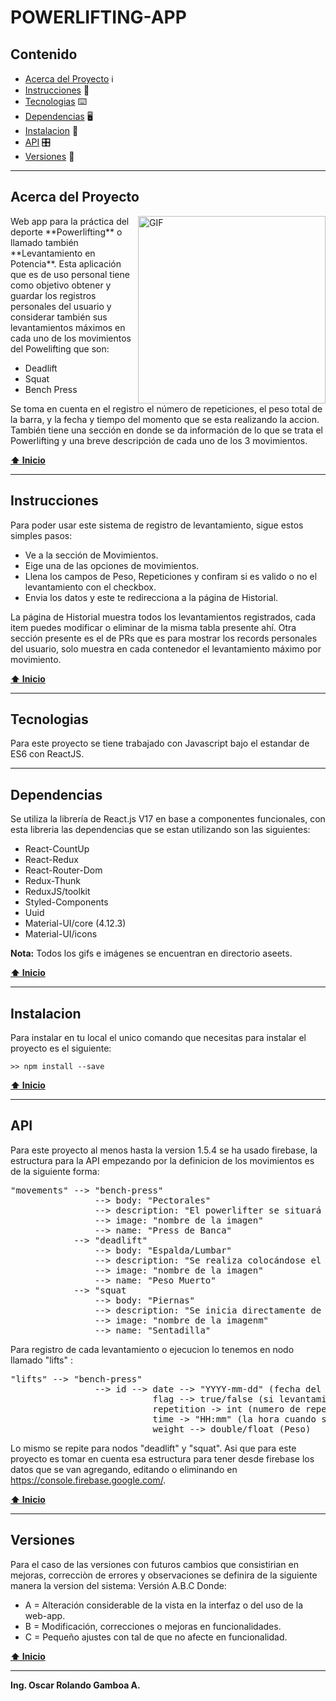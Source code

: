 # POWERLIFTING-APP

## Contenido

- [Acerca del Proyecto](#acerca-del-proyecto) :information_source:
- [Instrucciones](#instrucciones) :page_with_curl:
- [Tecnologias](#tecnologias) :keyboard:
- [Dependencias](#dependencias) :desktop_computer:
- [Instalacion](#instalacion) 💾
- [API](#api) 🎛️
- [Versiones](#versiones) :pushpin:

***

## Acerca del Proyecto

<img align="right" alt="GIF" width="300px" src="https://media.giphy.com/media/v1.Y2lkPTc5MGI3NjExbHh0NWpiM3Zpc2s4NGFtbzJoajVrc2Q4c3VrNzUyNmZheGR6eTZ2YyZlcD12MV9pbnRlcm5hbF9naWZfYnlfaWQmY3Q9Zw/8fsqLgNJtcBEFiK0fC/giphy.gif" />
Web app para la práctica del deporte **Powerlifting** o llamado también **Levantamiento en Potencia**.
Esta aplicación que es de uso personal tiene como objetivo obtener y guardar los registros personales del usuario y considerar 
también sus levantamientos máximos en cada uno de los movimientos del Powelifting que son:

* Deadlift
* Squat
* Bench Press

Se toma en cuenta en el registro el número de repeticiones, el peso total de la barra, y la fecha y tiempo 
del momento que se esta realizando la accion.
También tiene una sección en donde se da información de lo que se trata el Powerlifting y una breve descripción de cada uno de los 3 movimientos.

**[⬆ Inicio](#contenido)**
***

## Instrucciones
Para poder usar este sistema de registro de levantamiento, sigue estos simples pasos:
* Ve a la sección de Movimientos.
* Eige una de las opciones de movimientos.
* Llena los campos de Peso, Repeticiones y confiram si es valido o no el levantamiento con el checkbox.
* Envia los datos y este te redirecciona a la página de Historial.

La página de Historial muestra todos los levantamientos registrados, cada item puedes modificar o eliminar de la misma tabla presente ahí.
Otra sección presente es el de PRs que es para mostrar los records personales del usuario, solo muestra en cada contenedor el levantamiento máximo por movimiento.

**[⬆ Inicio](#contenido)**
***

## Tecnologias
Para este proyecto se tiene trabajado con Javascript bajo el estandar de ES6 con ReactJS.
***

## Dependencias
Se utiliza la librería de React.js V17 en base a componentes funcionales, con esta libreria las dependencias que se estan utilizando son las siguientes:
* React-CountUp
* React-Redux
* React-Router-Dom
* Redux-Thunk
* ReduxJS/toolkit
* Styled-Components
* Uuid
* Material-UI/core (4.12.3)
* Material-UI/icons

**Nota:** Todos los gifs e imágenes se encuentran en directorio aseets.

**[⬆ Inicio](#contenido)**
***

## Instalacion
Para instalar en tu local el unico comando que necesitas para instalar el proyecto es el siguiente:

`>> npm install --save`

**[⬆ Inicio](#contenido)**
***

## API
Para este proyecto al menos hasta la version 1.5.4 se ha usado firebase, la estructura para la API empezando por la definicion de los movimientos es de la siguiente forma:
<pre>
"movements" --> "bench-press"
                --> body: "Pectorales"
                --> description: "El powerlifter se situará tumbado sobre el banco, apoyando todo el tronco, así como la cabeza y los glúteos. Una vez bien colocado, bajará la barra hasta el pecho y la levantará con potencia hasta dejar los brazos completamente estirados. Es importante en este ejercicio no levantar la cabeza del banco. Con esta técnica se trabajará directamente con brazos, pecho y hombros, aunque también se ven involucrados otros músculos menores."
                --> image: "nombre de la imagen"
                --> name: "Press de Banca"
            --> "deadlift"
                --> body: "Espalda/Lumbar"
                --> description: "Se realiza colocándose el levantador con las piernas un poco separadas y ligeramente flexionadas frente a la barra que se sitúa en el suelo. Para hacer este movimiento deberá inclinarse con todo el tronco hacia adelante sin arquear la espalda. En este caso, el movimiento se realiza con todo el cuerpo, no con los brazos."
                --> image: "nombre de la imagen"
                --> name: "Peso Muerto"
            --> "squat
                --> body: "Piernas"
                --> description: "Se inicia directamente de pie, con los pies separados a la altura de los hombros y la espalda recta. En este caso, la barra se sitúa tras los trapecios y se realiza una sentadilla que debe terminar con las rodillas en un ángulo de 90 grados, no debe sobrepasarse. Una vez realizada, se vuelve a la posición inicial. En este último, se trabajará con glúteos y piernas, especialmente abductores y aductores."
                --> image: "nombre de la imagenm"
                --> name: "Sentadilla"
</pre>

Para registro de cada levantamiento o ejecucion lo tenemos en nodo llamado "lifts" :
<pre>
"lifts" --> "bench-press"
                --> id --> date --> "YYYY-mm-dd" (fecha del levantamiento)
                           flag --> true/false (si levantamiento fue valido)
                           repetition -> int (numero de repeticiones)
                           time -> "HH:mm" (la hora cuando se realizó el levantamiento)
                           weight --> double/float (Peso)
</pre>

 Lo mismo se repite para nodos "deadlift" y "squat". Asi que para este proyecto es tomar en cuenta esa estructura para tener desde firebase los datos que se van agregando, editando o eliminando en https://console.firebase.google.com/.
                
**[⬆ Inicio](#contenido)**
***

## Versiones
Para el caso de las versiones con futuros cambios que consistirian en mejoras, correcciòn de errores y observaciones se definira de la siguiente manera la version del sistema:
Versión A.B.C
Donde:
 - A = Alteración considerable de la vista en la interfaz o del uso de la web-app.
 - B = Modificación, correcciones o mejoras en funcionalidades.
 - C = Pequeño ajustes con tal de que no afecte en funcionalidad.

**[⬆ Inicio](#contenido)**
***

**Ing. Oscar Rolando Gamboa A.**
